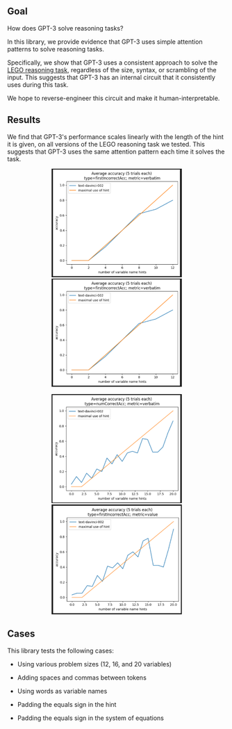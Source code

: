 

## Goal

How does GPT-3 solve reasoning tasks?


In this library, we provide evidence that GPT-3 uses simple attention patterns to solve reasoning tasks.


Specifically, we show that GPT-3 uses a consistent approach to solve the [LEGO reasoning task](https://arxiv.org/pdf/2206.04301.pdf), regardless of the size, syntax, or scrambling of the input. 
This suggests that GPT-3 has an internal circuit that it consistently uses during this task. 

We hope to reverse-engineer this circuit and make it human-interpretable. 


## Results

We find that GPT-3's performance scales linearly with the length of the hint it is given, on all versions of the LEGO reasoning task we tested. This suggests that GPT-3 uses the same attention pattern each time it solves the task.

<p align="center">
<img src="images/1.png" alt="12 hints 1" width="300"/>
<img src="images/2.png" alt="12 hints 2" width="300"/>
</p>

<p align="center">
<img src="images/3.png" alt="20 hints 1" width="300"/>
<img src="images/4.png" alt="20 hints 2" width="300"/>
</p>




## Cases


This library tests the following cases:


- Using various problem sizes (12, 16, and 20 variables)

- Adding spaces and commas between tokens

- Using words as variable names

- Padding the equals sign in the hint

- Padding the equals sign in the system of equations


